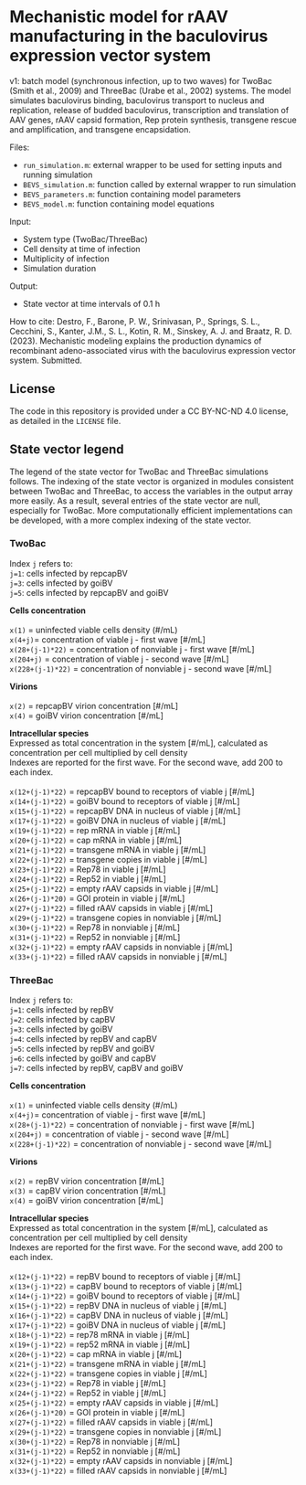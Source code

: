 # Mechanistic model for rAAV manufacturing in the baculovirus expression vector system 

v1: batch model (synchronous infection, up to two waves) for TwoBac (Smith et al., 2009) and ThreeBac (Urabe et al., 2002) systems. The model simulates baculovirus binding, baculovirus transport to nucleus and replication, release of budded baculovirus, transcription and translation of AAV genes, rAAV capsid formation, Rep protein synthesis, transgene rescue and amplification, and transgene encapsidation.

Files:
- `run_simulation.m`: external wrapper to be used for setting inputs and running simulation
- `BEVS_simulation.m`: function called by external wrapper to run simulation
- `BEVS_parameters.m`: function containing model parameters
- `BEVS_model.m`: function containing model equations

Input: 
- System type (TwoBac/ThreeBac)
- Cell density at time of infection
- Multiplicity of infection
- Simulation duration

Output: 
- State vector at time intervals of 0.1 h

How to cite: Destro, F., Barone, P. W., Srinivasan, P., Springs, S. L., Cecchini, S., Kanter, J.M., S. L., Kotin, R. M., Sinskey, A. J. and Braatz, R. D. (2023). Mechanistic modeling explains the production dynamics of recombinant adeno-associated virus with the baculovirus expression vector system. Submitted.

## License
The code in this repository is provided under a CC BY-NC-ND 4.0 license, as detailed in the `LICENSE` file.

## State vector legend
The legend of the state vector for TwoBac and ThreeBac simulations follows. The indexing of the state vector is organized in modules consistent between TwoBac and ThreeBac, to access the variables in the output array more easily. As a result, several entries of the state vector are null, especially for TwoBac. More computationally efficient implementations can be developed, with a more complex indexing of the state vector.

### TwoBac
Index `j` refers to: <br>
`j=1`: cells infected by repcapBV <br>
`j=3`: cells infected by goiBV <br>
`j=5`: cells infected by repcapBV and goiBV <br>

<strong> Cells concentration </strong>  <br>
<br>
`x(1)` = uninfected viable cells density (#/mL) <br>
`x(4+j)`= concentration of viable j - first wave [#/mL]  <br>
`x(28+(j-1)*22)` = concentration of nonviable j - first wave [#/mL]  
`x(204+j)` = concentration of viable j - second wave [#/mL]  <br>
`x(228+(j-1)*22)` = concentration of nonviable j - second wave [#/mL]  

<strong> Virions </strong>  <br>
<br>
`x(2)` = repcapBV virion concentration [#/mL]  <br>
`x(4)` = goiBV virion concentration [#/mL] 

<strong>  Intracellular species </strong>  <br>
Expressed as total concentration in the system [#/mL], calculated as concentration per cell multiplied by cell density <br>
Indexes are reported for the first wave. For the second wave, add 200 to each index. <br>
<br>
`x(12+(j-1)*22)` = repcapBV bound to receptors of viable j [#/mL]  <br>
`x(14+(j-1)*22)` = goiBV bound to receptors of viable j [#/mL]  <br>
`x(15+(j-1)*22)` = repcapBV DNA in nucleus of viable j [#/mL] <br>
`x(17+(j-1)*22)` = goiBV DNA in nucleus of viable j [#/mL] <br>
`x(19+(j-1)*22)` = rep mRNA in viable j [#/mL]  <br>
`x(20+(j-1)*22)` = cap mRNA in viable j [#/mL]  <br>
`x(21+(j-1)*22)` = transgene mRNA in viable j [#/mL]  <br>
`x(22+(j-1)*22)` = transgene copies in viable j [#/mL]  <br>
`x(23+(j-1)*22)` = Rep78 in viable j [#/mL]  <br>
`x(24+(j-1)*22)` = Rep52 in viable j [#/mL]  <br>
`x(25+(j-1)*22)` = empty rAAV capsids in viable j [#/mL]  <br>
`x(26+(j-1)*20)` = GOI protein in viable j [#/mL]  <br>
`x(27+(j-1)*22)` = filled rAAV capsids in viable j [#/mL]  <br>
`x(29+(j-1)*22)` = transgene copies in nonviable j [#/mL]  <br>
`x(30+(j-1)*22)` = Rep78 in nonviable j [#/mL]  <br>
`x(31+(j-1)*22)` = Rep52 in nonviable j [#/mL]  <br>
`x(32+(j-1)*22)` = empty rAAV capsids in nonviable j [#/mL]  <br>
`x(33+(j-1)*22)` = filled rAAV capsids in nonviable j [#/mL]  <br>

### ThreeBac
Index `j` refers to: <br>
`j=1`: cells infected by repBV <br>
`j=2`: cells infected by capBV <br>
`j=3`: cells infected by goiBV <br>
`j=4`: cells infected by repBV and capBV <br>
`j=5`: cells infected by repBV and goiBV <br>
`j=6`: cells infected by goiBV and capBV <br>
`j=7`: cells infected by repBV, capBV and goiBV  <br>

<strong> Cells concentration </strong>  <br>
<br>
`x(1)` = uninfected viable cells density (#/mL) <br>
`x(4+j)`= concentration of viable j - first wave [#/mL]  <br>
`x(28+(j-1)*22)` = concentration of nonviable j - first wave [#/mL]  
`x(204+j)` = concentration of viable j - second wave [#/mL]  <br>
`x(228+(j-1)*22)` = concentration of nonviable j - second wave [#/mL]  

<strong> Virions </strong>  <br>
<br>
`x(2)` = repBV virion concentration [#/mL]  <br>
`x(3)` = capBV virion concentration [#/mL]  <br>
`x(4)` = goiBV virion concentration [#/mL] 

<strong>  Intracellular species </strong>  <br>
Expressed as total concentration in the system [#/mL], calculated as concentration per cell multiplied by cell density <br>
Indexes are reported for the first wave. For the second wave, add 200 to each index. <br>
<br>
`x(12+(j-1)*22)` = repBV bound to receptors of viable j [#/mL]  <br>
`x(13+(j-1)*22)` = capBV bound to receptors of viable j [#/mL]  <br>
`x(14+(j-1)*22)` = goiBV bound to receptors of viable j [#/mL]  <br>
`x(15+(j-1)*22)` = repBV DNA in nucleus of viable j [#/mL] <br>
`x(16+(j-1)*22)` = capBV DNA in nucleus of viable j [#/mL] <br>
`x(17+(j-1)*22)` = goiBV DNA in nucleus of viable j [#/mL] <br>
`x(18+(j-1)*22)` = rep78 mRNA in viable j [#/mL]  <br>
`x(19+(j-1)*22)` = rep52 mRNA in viable j [#/mL]  <br>
`x(20+(j-1)*22)` = cap mRNA in viable j [#/mL]  <br>
`x(21+(j-1)*22)` = transgene mRNA in viable j [#/mL]  <br>
`x(22+(j-1)*22)` = transgene copies in viable j [#/mL]  <br>
`x(23+(j-1)*22)` = Rep78 in viable j [#/mL]  <br>
`x(24+(j-1)*22)` = Rep52 in viable j [#/mL]  <br>
`x(25+(j-1)*22)` = empty rAAV capsids in viable j [#/mL]  <br>
`x(26+(j-1)*20)` = GOI protein in viable j [#/mL]  <br>
`x(27+(j-1)*22)` = filled rAAV capsids in viable j [#/mL]  <br>
`x(29+(j-1)*22)` = transgene copies in nonviable j [#/mL]  <br>
`x(30+(j-1)*22)` = Rep78 in nonviable j [#/mL]  <br>
`x(31+(j-1)*22)` = Rep52 in nonviable j [#/mL]  <br>
`x(32+(j-1)*22)` = empty rAAV capsids in nonviable j [#/mL]  <br>
`x(33+(j-1)*22)` = filled rAAV capsids in nonviable j [#/mL]  <br>

